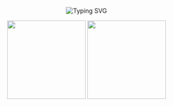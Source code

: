 <p align="center">
  <img src="https://readme-typing-svg.demolab.com?font=Red+Hat+Display&weight=700&size=24&pause=2000&color=0153FF&background=FFE2E200&center=true&random=false&width=435&lines=Jess%C3%A9+Correia+Lins" alt="Typing SVG" />
</p>

<p align="center">
  <img height="180cm" src="https://github-readme-stats.vercel.app/api?username=linspw&count_private=true">
  <img height="180em" src="https://github-readme-stats.vercel.app/api/top-langs/?username=linspw&langs_count=4"/>
</p>
